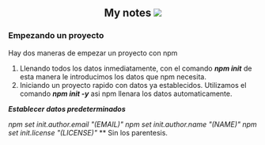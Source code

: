 <h2 style="text-align: center;">
My notes <img src="https://img.icons8.com/windows/32/000000/npm.png"/>
</h32>


<h3>Empezando un proyecto</h3>
<p>
Hay dos maneras de empezar un proyecto con npm

1. Llenando todos los datos inmediatamente, con el comando <i><b>npm init</b></i> de esta manera le introducimos los datos que npm necesita.
2. Iniciando un proyecto rapido con datos ya establecidos. Utilizamos el comando <i><b> npm init -y</b></i> asi npm llenara los datos automaticamente.

<i><b>Establecer datos predeterminados </b></i>

  <i> npm set init.author.email "(EMAIL)"</i>
  <i>npm set init.author.name "(NAME)"</i>
  <i>npm set init.license "(LICENSE)"</i>
  ** Sin los parentesis.
</p>